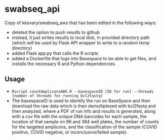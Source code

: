 # swabseq_api

Copy of kkovary/swabseq_aws that has been edited in the following ways:
- deleted the option to push results to github
- instead, it just writes results to local disk, in provided directory path (which will be used by Flask API wrapper to write to a random temp directory)
- added Flask app.py that calls the R scripts
- added a Dockerfile that logs into Basespace to be able to get files, and installs the necessary R and Python dependencies.

## Usage
 * `Rscript countAmpliconsAWS.R --basespaceID [ID for run] --threads [number of threads for running bcl2fastq]`
 * The basespaceID is used to identify the run on BaseSpace and then download the raw data which is then demultiplexed with bcl2fastq and then analyzed, where a PDF of run info and results is generated, along with a csv file with the unique DNA barcodes for each sample, the location of that sample on 96 and 384 well plates, the number of counts for the targeted amplicons, and the classification of the sample (COVID positive, COVID negative, or inconclusive/failed sample).

